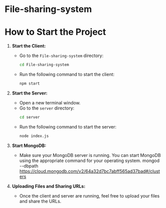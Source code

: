 # File-sharing-system
# How to Start the Project

1. **Start the Client:**
    - Go to the `File-sharing-system` directory:
      ```bash
      cd File-sharing-system
      ```
    - Run the following command to start the client:
      ```bash
      npm start
      ```

2. **Start the Server:**
    - Open a new terminal window.
    - Go to the `server` directory:
      ```bash
      cd server
      ```
    - Run the following command to start the server:
      ```bash
      node index.js
      ```

3. **Start MongoDB:**
    - Make sure your MongoDB server is running. You can start MongoDB using the appropriate command for your operating system.
    mongod --dbpath https://cloud.mongodb.com/v2/64a32d7bc7abff565ad37bad#/clusters

4. **Uploading Files and Sharing URLs:**
    - Once the client and server are running, feel free to upload your files and share the URLs.

